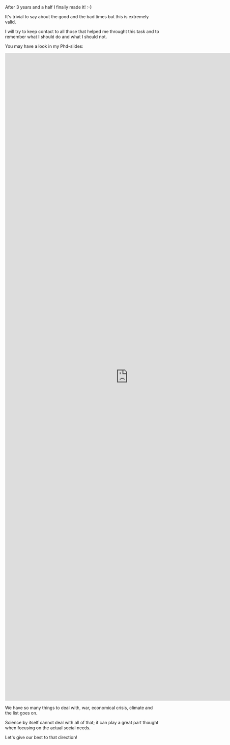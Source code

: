 <!-- ---
title: phd defense
author: Haris Z
layout: post
--- -->

After 3 years and a half I finally made it! :-)

It's trivial to say about the good and the bad times but this is extremely valid.

I will try to keep contact to all those that helped me throught this task and to remember 
what I should do and what I should not. 

You may have a look in my Phd-slides: 

<embed src="https://github.com/hariszaf/presentations/blob/main/last_phd_year/phd_defense_HZ.pdf" width="800px" height="2100px" />


We have so many things to deal with, war, economical crisis, climate and the list goes on. 

Science by itself cannot deal with all of that; it can play a great part thought when focusing on the actual social needs. 

Let's give our best to that direction! 
<!-- 

<p align="center">
<img src="" width="80%" height="85%">
</p>

<p align="center">
<img src="" width="80%" height="85%">
</p> -->
